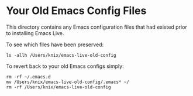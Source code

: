 # Your Old Emacs Config Files

This directory contains any Emacs configuration files that had existed prior
to installing Emacs Live.

To see which files have been preserved:

    ls -allh /Users/knix/emacs-live-old-config

To revert back to your old Emacs configs simply:

    rm -rf ~/.emacs.d
    mv /Users/knix/emacs-live-old-config/.emacs* ~/
    rm -rf /Users/knix/emacs-live-old-config

